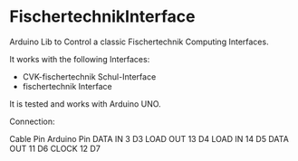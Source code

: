 # FischertechnikInterface
Arduino Lib to Control a classic Fischertechnik Computing Interfaces.

It works with the following Interfaces:

- CVK-fischertechnik Schul-Interface
- fischertechnik Interface

It is tested and works with Arduino UNO. 

Connection:

Cable Pin             Arduino Pin
DATA IN   3            D3
LOAD OUT  13           D4
LOAD IN   14           D5
DATA OUT  11           D6 
CLOCK     12           D7
